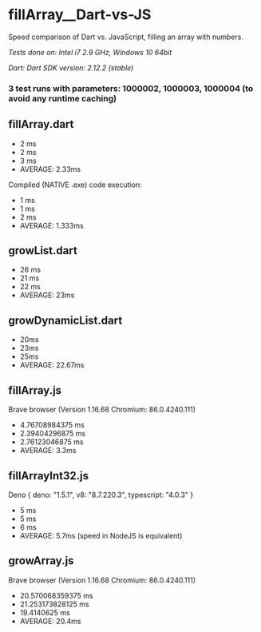 # fillArray__Dart-vs-JS
Speed comparison of Dart vs. JavaScript, filling an array with numbers.

*Tests done on: Intel i7 2.9 GHz, Windows 10 64bit*

*Dart: Dart SDK version: 2.12.2 (stable)*

### 3 test runs with parameters: 1000002, 1000003, 1000004 (to avoid any runtime caching)

## fillArray.dart
- 2 ms
- 2 ms
- 3 ms
- AVERAGE: 2.33ms

Compiled (NATIVE .exe) code execution:

- 1 ms
- 1 ms
- 2 ms
- AVERAGE: 1.333ms

## growList.dart
- 26 ms
- 21 ms
- 22 ms
- AVERAGE: 23ms

## growDynamicList.dart
- 20ms
- 23ms
- 25ms
- AVERAGE: 22.67ms

## fillArray.js
Brave browser (Version 1.16.68 Chromium: 86.0.4240.111)
- 4.76708984375 ms
- 2.39404296875 ms
- 2.76123046875 ms
- AVERAGE: 3.3ms

## fillArrayInt32.js
Deno { deno: "1.5.1", v8: "8.7.220.3", typescript: "4.0.3" }
- 5 ms
- 5 ms
- 6 ms
- AVERAGE: 5.7ms (speed in NodeJS is equivalent)

## growArray.js
Brave browser (Version 1.16.68 Chromium: 86.0.4240.111)
- 20.570068359375 ms
- 21.253173828125 ms
- 19.4140625 ms
- AVERAGE: 20.4ms
